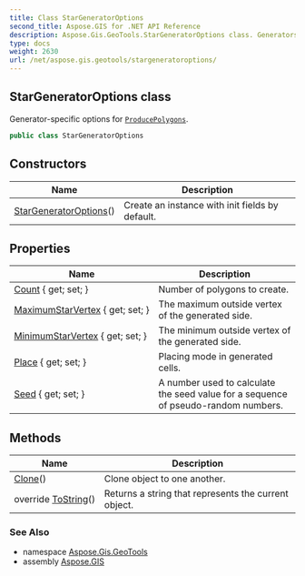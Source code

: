 ```yaml
---
title: Class StarGeneratorOptions
second_title: Aspose.GIS for .NET API Reference
description: Aspose.Gis.GeoTools.StarGeneratorOptions class. Generatorspecific options for ProducePolygons
type: docs
weight: 2630
url: /net/aspose.gis.geotools/stargeneratoroptions/
---
```

## StarGeneratorOptions class

Generator-specific options for [`ProducePolygons`](../geogenerator/producepolygons/).

```csharp
public class StarGeneratorOptions
```

## Constructors

| Name | Description |
| --- | --- |
| [StarGeneratorOptions](stargeneratoroptions/)() | Create an instance with init fields by default. |

## Properties

| Name | Description |
| --- | --- |
| [Count](../../aspose.gis.geotools/stargeneratoroptions/count/) { get; set; } | Number of polygons to create. |
| [MaximumStarVertex](../../aspose.gis.geotools/stargeneratoroptions/maximumstarvertex/) { get; set; } | The maximum outside vertex of the generated side. |
| [MinimumStarVertex](../../aspose.gis.geotools/stargeneratoroptions/minimumstarvertex/) { get; set; } | The minimum outside vertex of the generated side. |
| [Place](../../aspose.gis.geotools/stargeneratoroptions/place/) { get; set; } | Placing mode in generated cells. |
| [Seed](../../aspose.gis.geotools/stargeneratoroptions/seed/) { get; set; } | A number used to calculate the seed value for a sequence of pseudo-random numbers. |

## Methods

| Name | Description |
| --- | --- |
| [Clone](../../aspose.gis.geotools/stargeneratoroptions/clone/)() | Clone object to one another. |
| override [ToString](../../aspose.gis.geotools/stargeneratoroptions/tostring/)() | Returns a string that represents the current object. |

### See Also

* namespace [Aspose.Gis.GeoTools](../../aspose.gis.geotools/)
* assembly [Aspose.GIS](../../)


